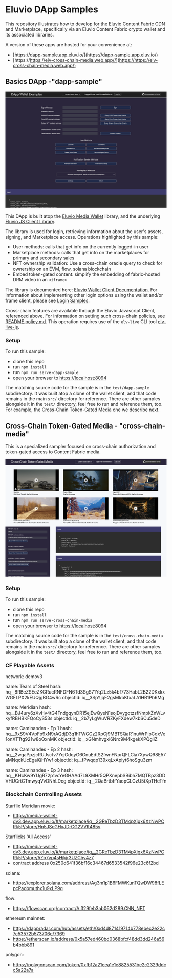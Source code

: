 
# Eluvio DApp Samples

This repository illustrates how to develop for the Eluvio Content Fabric CDN and Marketplace,
specifically via an Eluvio Content Fabric crypto wallet and its associated libraries.

A version of these apps are hosted for your convenience at:
- [https://dapp-sample.app.eluv.io/](https://dapp-sample.app.eluv.io/)
- [https://https://elv-cross-chain-media.web.app//](https://https://elv-cross-chain-media.web.app/)


## Basics DApp -"dapp-sample"

![sample screenshot](images/dapp-sample-screenshot.png)

This DApp is built atop the [Eluvio Media Wallet](https://github.com/eluv-io/elv-media-wallet)
library, and the underlying [Eluvio JS Client Library](https://github.com/eluv-io/elv-client-js).

The library is used for login, retrieving information about the user's assets,
signing, and Marketplace access. Operations highlighted by this sample:
- User methods: calls that get info on the currently logged-in user
- Marketplace methods: calls that get info on the marketplaces for primary and secondary sales
- NFT ownership validation: Use a cross-chain oracle query to check for ownership on an EVM, flow, solana blockchain
- Embed token-gated content: simplify the embedding of fabric-hosted DRM video in an `<iframe>`

The library is documented here:
[Eluvio Wallet Client Documentation](https://eluv-io.github.io/elv-client-js/wallet-client/index.html).
For information about implementing other login options using the wallet and/or frame client, please see
[Login Samples](https://core.test.contentfabric.io/elv-media-wallet-client-test/test-login/).

Cross-chain features are available through the Eluvio Javascript Client, referenced above.
For information on setting such cross-chain policies, see [README.policy.md](README.policy.md).
This operation requires use of the `elv-live` CLI tool [elv-live-js](https://github.com/eluv-io/elv-live-js).

### Setup

To run this sample:
- clone this repo
- run `npm install`
- run `npm run serve-dapp-sample`
- open your browser to [https://localhost:8094](https://localhost:8094)

The matching source code for the sample is in the `test/dapp-sample` subdirectory.  It was built atop a clone
of the wallet client, and that code remains in the main `src/` directory for reference.
There are other samples alongside it in the `test/` directory, feel free to run and reference them, too.
For example, the Cross-Chain Token-Gated Media one we describe next.


## Cross-Chain Token-Gated Media - "cross-chain-media"

This is a specialized sampler focused on cross-chain authorization and token-gated access to Content Fabric media.

![cross_chain screenshot](images/cross-chain-screenshot.png)


### Setup

To run this sample:
- clone this repo
- run `npm install`
- run `npm run serve-cross-chain-media`
- open your browser to [https://localhost:8094](https://localhost:8094)

The matching source code for the sample is in the `test/cross-chain-media` subdirectory.  It was built atop a clone
of the wallet client, and that code remains in the main `src/` directory for reference.
There are other samples alongside it in the `test/` directory, feel free to run and reference them, too.


### CF Playable Assets

network: demov3

name: Tears of Steel
hash: hq__8RBeZSEeZKGRucRNFDFN6Td3SgS71Yq2Lz5k4bf773HabL2B22DKxkxWGELPX2kEUQjgBG4wRc
objectId: iq__3SpYjqE2gsMkbKtxaLA1HB1Pb6Mg

name: Meridian
hash: hq__BJ4ury6zXvHv4tG4FndgqynDR15ejEwQyeN1sojDvygqtzsfNmpkZnWLvkyfRBHBKFQoCyS53s
objectId: iq__2b7yLgWuVRZKyFXdew7kbSCu5deD

name: Caminandes - Ep 1
hash: hq__9xS9V4VpFp9xN9rAQdjD3q1hTWGGz2RpCj9MBTSQaR1nuWrPjpCdxVe1onXTTtg921w8oQxnMK
objectId: iq__xGNmhvgxi6Nrc9M4kgekXPQgiiZ

name: Caminandes - Ep 2
hash: hq__2wgaPpzjcRUJsctv7YcjGdqyG6GnuEdtS2fwnFNprQFLCia7XywQ98E57aMNqckUcEgaiQHYwf
objectId: iq__fPwqqp139xqLxApiyt6hoSgu3zm

name: Caminandes - Ep 3
hash: hq__KHcKw9YUgR72p1vcYeGHAAd7L9XMHr5QPXnepbSBibhZMQTBpz3DDVHUCrtCTmwyqVvDNhLDcg
objectId: iq__2QaBrtbffYaopCLGzU5tXpTHeTfn


### Blockchain Controlling Assets

Starflix Meridian movie:
- https://media-wallet-dv3.dev.app.eluv.io/#/marketplace/iq__2GReTbzD3TM4pXigx6XzNwPCRk5P/store/Hn5JScGHxJDrCG2VVK485v

Starflicks 'All Access'
- https://media-wallet-dv3.dev.app.eluv.io/#/marketplace/iq__2GReTbzD3TM4pXigx6XzNwPCRk5P/store/5Zb7yp4sHjkjr3UZChy4z7
- contract address 0x250d641f36bf16c34467d6533542f96e23c6f2bd

solana:
- https://explorer.solana.com/address/Ag3m1p1B6FMWKunTQwDW98fLEpcPaobmuthx1u9xLP9q

flow:
- https://flowscan.org/contract/A.329feb3ab062d289.CNN_NFT

ethereum mainnet:
- https://dappradar.com/hub/assets/eth/0xd4d871419714b778ebec2e22c7c53572b573706e/7369
- https://etherscan.io/address/0x5a57ed460bd0368bfcf48dd3dd246a56b4bbb891

polygon:
- https://polygonscan.com/token/0xfb12a21eea1e1e8825531be2c2329ddcc5a22a7a


